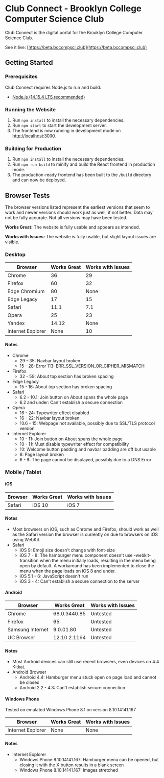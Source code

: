 # Club Connect - Brooklyn College Computer Science Club

Club Connect is the digital portal for the Brooklyn College Computer Science Club.

See it live: [https://beta.bccompsci.club](https://beta.bccompsci.club)

## Getting Started

### Prerequisites

Club Connect requires Node.js to run and build.

- [Node.js (14.15.4 LTS recommended)](https://nodejs.org/)

### Running the Website

1. Run `npm install` to install the necessary dependencies.
2. Run `npm start` to start the development server.
3. The frontend is now running in development mode on [http://localhost:3000](http://localhost:3000).

### Building for Production

1. Run `npm install` to install the necessary dependencies.
2. Run `npm run build` to minify and build the React frontend in production mode.
3. The production-ready frontend has been built to the `/build` directory and can now be deployed.

## Browser Tests

The browser versions listed represent the earliest versions that seem to work and newer versions should work just as well, if not better. Data may not be fully accurate. Not all versions may have been tested.

**Works Great:** The website is fully usable and appears as intended.

**Works with Issues:** The website is fully usable, but slight layout issues are visible.

### Desktop

| Browser           | Works Great | Works with Issues |
| ----------------- | ----------- | ----------------- |
| Chrome            | 36          | 29                |
| Firefox           | 60          | 32                |
| Edge Chromium     | 80          | None              |
| Edge Legacy       | 17          | 15                |
| Safari            | 11.1        | 7.1               |
| Opera             | 25          | 23                |
| Yandex            | 14.12       | None              |
| Internet Explorer | None        | 10                |

#### Notes

- Chrome
  - 29 - 35: Navbar layout broken
  - 15 - 28: Error 113: ERR_SSL_VERSION_OR_CIPHER_MISMATCH
- Firefox
  - 32 - 59: About top section has broken spacing
- Edge Legacy
  - 15 - 16: About top section has broken spacing
- Safari
  - 6.2 - 10.1: Join button on About spans the whole page
  - 6.2 and under: Can't establish a secure connection
- Opera
  - 16 - 24: Typewriter effect disabled
  - 16 - 22: Navbar layout broken
  - 10.6 - 15: Webpage not available, possibly due to SSL/TLS protocol version
- Internet Explorer
  - 10 - 11: Join button on About spans the whole page
  - 10 - 11: Must disable typewriter effect for compatibility
  - 10: Welcome button padding and navbar padding are off but usable
  - 9: Page layout broken
  - 6 - 8: The page cannot be displayed, possibly due to a DNS Error

### Mobile / Tablet

#### iOS

| Browser | Works Great | Works with Issues |
| ------- | ----------- | ----------------- |
| Safari  | iOS 10      | iOS 7             |

#### Notes

- Most browsers on iOS, such as Chrome and Firefox, should work as well as the Safari version the browser is currently on due to browsers on iOS using WebKit.
- Safari
  - iOS 9: Emoji size doesn't change with font-size
  - iOS 7 - 8: The hamburger menu component doesn't use -webkit-transition when the menu initially loads, resulting in the menu being open by default. A workaround has been implemented to close the menu when the page loads on iOS 8 and under.
  - iOS 5.1 - 6: JavaScript doesn't run
  - iOS 3 - 4: Can't establish a secure connection to the server

#### Android

| Browser          | Works Great  | Works with Issues |
| ---------------- | ------------ | ----------------- |
| Chrome           | 68.0.3440.85 | Untested          |
| Firefox          | 65           | Untested          |
| Samsung Internet | 9.0.01.80    | Untested          |
| UC Browser       | 12.10.2.1164 | Untested          |

#### Notes

- Most Android devices can still use recent browsers, even devices on 4.4 Kitkat.
- Android Browser
  - Android 4.4: Hamburger menu stuck open on page load and cannot be closed
  - Android 2.2 - 4.3: Can't establish secure connection

#### Windows Phone

Tested on emulated Windows Phone 8.1 on version 8.10.14141.167

| Browser           | Works Great | Works with Issues |
| ----------------- | ----------- | ----------------- |
| Internet Explorer | None        | None              |

#### Notes

- Internet Explorer
  - Windows Phone 8.10.14141.167: Hamburger menu can be opened, but closing it with the X button results in a blank screen
  - Windows Phone 8.10.14141.167: Images stretched
